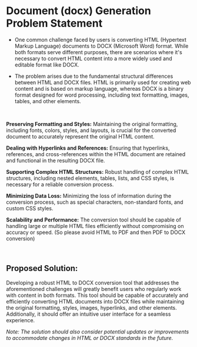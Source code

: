 # Document (docx) Generation​ Problem Statement

- One common challenge faced by users is converting HTML (Hypertext Markup Language) documents to DOCX (Microsoft Word) format. While both formats serve different purposes, there are scenarios where it's necessary to convert HTML content into a more widely used and editable format like DOCX.​

- The problem arises due to the fundamental structural differences between HTML and DOCX files. HTML is primarily used for creating web content and is based on markup language, whereas DOCX is a binary format designed for word processing, including text formatting, images, tables, and other elements.​

​

**Preserving Formatting and Styles:** Maintaining the original formatting, including fonts, colors, styles, and layouts, is crucial for the converted document to accurately represent the original HTML content.​

**Dealing with Hyperlinks and References:** Ensuring that hyperlinks, references, and cross-references within the HTML document are retained and functional in the resulting DOCX file.​

**Supporting Complex HTML Structures:** Robust handling of complex HTML structures, including nested elements, tables, lists, and CSS styles, is necessary for a reliable conversion process.​

**Minimizing Data Loss:** Minimizing the loss of information during the conversion process, such as special characters, non-standard fonts, and custom CSS styles.​

**Scalability and Performance:** The conversion tool should be capable of handling large or multiple HTML files efficiently without compromising on accuracy or speed. (So please avoid HTML to PDF and then PDF to DOCX conversion)​

​

## Proposed Solution:

Developing a robust HTML to DOCX conversion tool that addresses the aforementioned challenges will greatly benefit users who regularly work with content in both formats. This tool should be capable of accurately and efficiently converting HTML documents into DOCX files while maintaining the original formatting, styles, images, hyperlinks, and other elements. Additionally, it should offer an intuitive user interface for a seamless experience.

_Note: The solution should also consider potential updates or improvements to accommodate changes in HTML or DOCX standards in the future._
